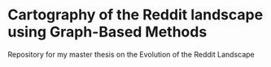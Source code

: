 # Cartography of the Reddit landscape using Graph-Based Methods
Repository for my master thesis  on the Evolution of the Reddit Landscape 
